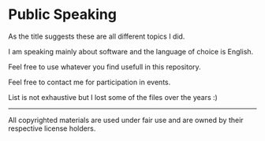 # Public Speaking

As the title suggests these are all different topics I did.

I am speaking mainly about software and the language of choice is English.

Feel free to use whatever you find usefull in this repository.

Feel free to contact me for participation in events.

List is not exhaustive but I lost some of the files over the years :)

---

All copyrighted materials are used under fair use and are owned by their respective license holders.
